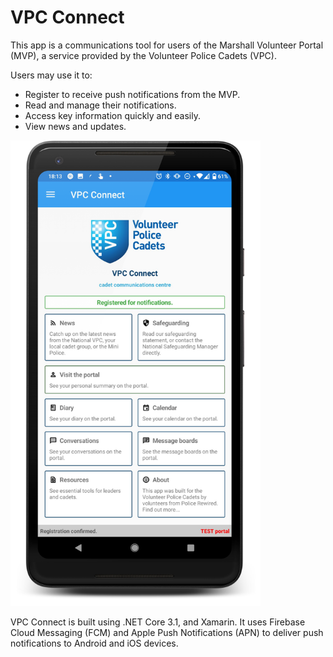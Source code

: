 # VPC Connect

This app is a communications tool for users of the Marshall Volunteer Portal (MVP), a service provided by the Volunteer Police Cadets (VPC).

Users may use it to:

* Register to receive push notifications from the MVP.
* Read and manage their notifications.
* Access key information quickly and easily.
* View news and updates.

<img src="docs/images/2021-02-21-home-page.png" width="400px">

VPC Connect is built using .NET Core 3.1, and Xamarin. It uses Firebase Cloud Messaging (FCM) and Apple Push Notifications (APN) to deliver push notifications to Android and iOS devices.
